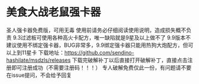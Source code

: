 # 美食大战老鼠强卡器
圣人强卡器免费版，可用无毒
使用前请务必仔细阅读使用说明，造成损失概不负责
9.3过滤板可使用各种高火卡配方，唯一缺陷就是9星及以上做不了
9.9版本不建议使用不绑定强卡器，BUG非常多，9.9绑定强卡器只能用热狗大炮配方，但可以上到11星卡
下载地址：https://github.com/sendino-hashilate/msdzls/releases
下载完破解补丁以后直接打开破解补丁，直接点击注册即可注册成功（不需要注册码！！！）
专人破解免费仅此一份，有问题请不要在issue提问，不会给予回复
